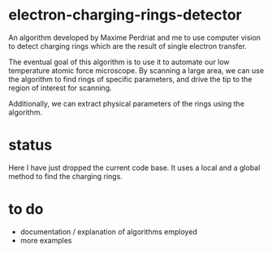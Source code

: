 # electron-charging-rings-detector
An algorithm developed by Maxime Perdriat and me to use computer vision to detect charging rings which are the result of single electron transfer.

The eventual goal of this algorithm is to use it to automate our low temperature atomic force microscope. By scanning a large area, we can use the algorithm to find rings of specific parameters, and drive the tip to the region of interest for scanning.

Additionally, we can extract physical parameters of the rings using the algorithm.

# status
Here I have just dropped the current code base. It uses a local and a global method to find the charging rings.

# to do
* documentation / explanation of algorithms employed
* more examples